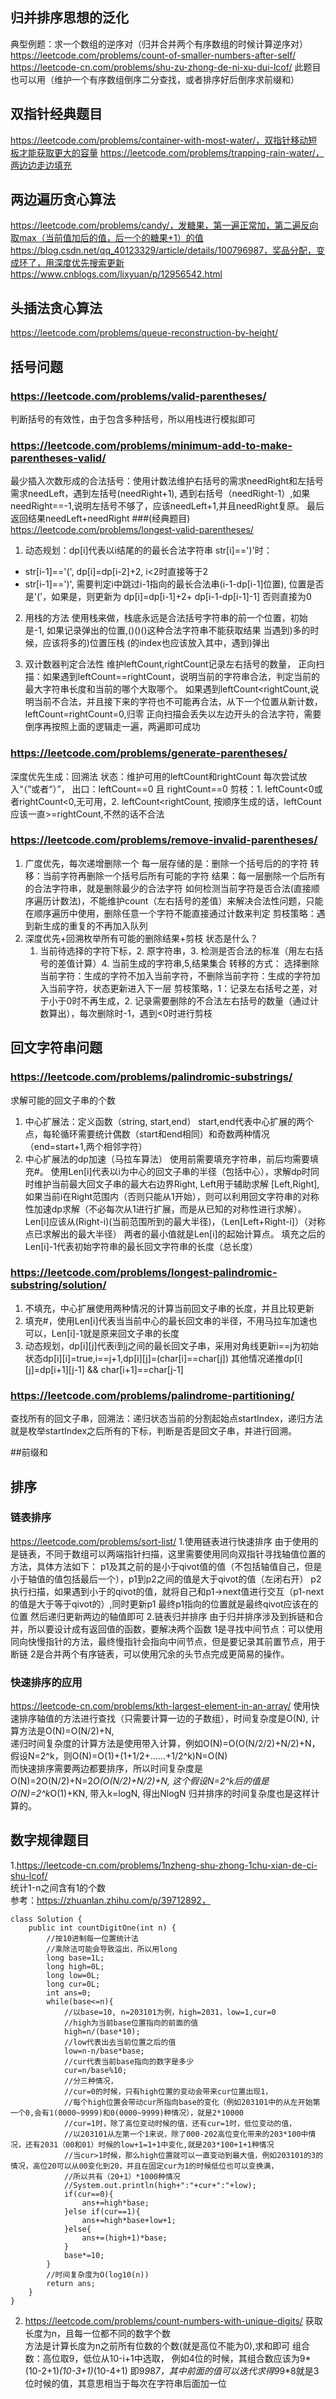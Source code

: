 ## 归并排序思想的泛化
典型例题：求一个数组的逆序对（归并合并两个有序数组的时候计算逆序对）
https://leetcode.com/problems/count-of-smaller-numbers-after-self/
https://leetcode-cn.com/problems/shu-zu-zhong-de-ni-xu-dui-lcof/
此题目也可以用（维护一个有序数组倒序二分查找，或者排序好后倒序求前缀和）
## 双指针经典题目
https://leetcode.com/problems/container-with-most-water/，双指针移动短板才能获取更大的容量
https://leetcode.com/problems/trapping-rain-water/，两边边走边填充

## 两边遍历贪心算法
https://leetcode.com/problems/candy/，发糖果，第一遍正常加，第二遍反向取max（当前值加后的值，后一个的糖果+1）的值
https://blog.csdn.net/qq_40123329/article/details/100796987，奖品分配，变成环了，用深度优先搜索更新
https://www.cnblogs.com/lixyuan/p/12956542.html

## 头插法贪心算法
https://leetcode.com/problems/queue-reconstruction-by-height/

## 括号问题
### https://leetcode.com/problems/valid-parentheses/
判断括号的有效性，由于包含多种括号，所以用栈进行模拟即可
### https://leetcode.com/problems/minimum-add-to-make-parentheses-valid/
最少插入次数形成的合法括号：使用计数法维护右括号的需求needRight和左括号需求needLeft，遇到左括号(needRight+1), 
遇到右括号（needRight-1）,如果needRight==-1,说明左括号不够了，应该needLeft+1,并且needRight复原。
最后返回结果needLeft+needRight
###(经典题目) https://leetcode.com/problems/longest-valid-parentheses/
1. 动态规划：dp[i]代表以i结尾的的最长合法字符串
str[i]==')'时：
* str[i-1]=='(', dp[i]=dp[i-2]+2, i<2时直接等于2
* str[i-1]==')', 需要判定i中跳过i-1指向的最长合法串(i-1-dp[i-1]位置),
    位置是否是'('，如果是，则更新为 dp[i]=dp[i-1]+2+ dp[i-1-dp[i-1]-1]
    否则直接为0
   
2. 用栈的方法 
   使用栈来做，栈底永远是合法括号字符串的前一个位置，初始是-1,
   如果记录弹出的位置,()()()这种合法字符串不能获取结果
   当遇到)多的时候，应该将多的)位置压栈
   (的index也应该放入其中，遇到)弹出

3. 双计数器判定合法性
   维护leftCount,rightCount记录左右括号的数量，
   正向扫描：如果遇到leftCount==rightCount，说明当前的字符串合法，判定当前的最大字符串长度和当前的哪个大取哪个。
   如果遇到leftCount<rightCount,说明当前不合法，并且接下来的字符也不可能再合法，从下一个位置从新计数，leftCount=rightCount=0,归零
   正向扫描会丢失以左边开头的合法字符，需要倒序再按照上面的逻辑走一遍，两遍即可成功
### https://leetcode.com/problems/generate-parentheses/
深度优先生成：回溯法
状态：维护可用的leftCount和rightCount
每次尝试放入“（”或者“）”，
出口：leftCount==0 且 rightCount==0
剪枝：1. leftCount<0或者rightCount<0,无可用，2. leftCount<rightCount, 按顺序生成的话，leftCount应该一直>=rightCount,不然的话不合法
### https://leetcode.com/problems/remove-invalid-parentheses/
1. 广度优先，每次递增删除一个
每一层存储的是：删除一个括号后的的字符
转移：当前字符再删除一个括号后所有可能的字符
结果：每一层删除一个后所有的合法字符串，就是删除最少的合法字符
如何检测当前字符是否合法(直接顺序遍历计数法)，不能维护count（左右括号的差值）来解决合法性问题，只能在顺序遍历中使用，删除任意一个字符不能直接通过计数来判定
剪枝策略：遇到新生成的重复的不再加入队列
2. 深度优先+回溯枚举所有可能的删除结果+剪枝
状态是什么？
    1. 当前待选择的字符下标，2. 原字符串，3. 检测是否合法的标准（用左右括号的差值计算）4. 当前生成的字符串,5,结果集合
转移的方式：
    选择删除当前字符：生成的字符不加入当前字符，不删除当前字符：生成的字符加入当前字符，状态更新进入下一层
剪枝策略，1：记录左右括号之差，对于小于0时不再生成，2. 记录需要删除的不合法左右括号的数量（通过计数算出），每次删除时-1，遇到<0时进行剪枝
## 回文字符串问题
### https://leetcode.com/problems/palindromic-substrings/
求解可能的回文子串的个数
1. 中心扩展法：定义函数（string, start,end）
start,end代表中心扩展的两个点，每轮循环需要统计偶数（start和end相同）和奇数两种情况（end=start+1,两个相邻字符）
2. 中心扩展法的dp加速（马拉车算法）
使用前需要填充字符串，前后均需要填充#。
使用Len[i]代表以i为中心的回文子串的半径（包括中心），求解dp时同时维护当前最大回文子串的最大右边界Right, Left用于辅助求解
[Left,Right], 如果当前i在Right范围内（否则只能从1开始），则可以利用回文字符串的对称性加速dp求解（不必每次从1进行扩展，而是从已知的对称性进行求解）。
Len[i]应该从(Right-i)(当前范围所到的最大半径)，（Len[Left+Right-i]）（对称点已求解出的最大半径）
两者的最小值就是Len[i]的起始计算点。
填充之后的Len[i]-1代表初始字符串的最长回文字符串的长度（总长度）
### https://leetcode.com/problems/longest-palindromic-substring/solution/
1. 不填充，中心扩展使用两种情况的计算当前回文子串的长度，并且比较更新
2. 填充#，使用Len[i]代表当当前中心的最长回文串的半径，不用马拉车加速也可以，Len[i]-1就是原来回文子串的长度
3. 动态规划，dp[i][j]代表i到j之间的最长回文子串，采用对角线更新i==j为初始状态dp[i][i]=true,i==j+1,dp[i][j]=(char[i]==char[j])
 其他情况递推dp[i][j]=dp[i+1][j-1] && char[i+1]==char[j-1]

### https://leetcode.com/problems/palindrome-partitioning/
查找所有的回文子串，回溯法：递归状态当前的分割起始点startIndex，递归方法就是枚举startIndex之后所有的下标，判断是否是回文子串，并进行回溯。

##前缀和

## 排序
### 链表排序
https://leetcode.com/problems/sort-list/
1.使用链表进行快速排序
由于使用的是链表，不同于数组可以两端指针扫描，这里需要使用同向双指针寻找轴值位置的方法，具体方法如下：
p1及其之前的是小于qivot值的值（不包括轴值自己，但是小于轴值的值包括最后一个），p1到p2之间的值是大于qivot的值（左闭右开）
p2执行扫描，如果遇到小于的qivot的值，就将自己和p1->next值进行交互（p1-next的值是大于等于qivot的）,同时更新p1
最终p1指向的位置就是最终qivot应该在的位置
然后递归更新两边的轴值即可
2.链表归并排序
由于归并排序涉及到拆链和合并，所以要设计成有返回值的函数，要解决两个函数
1是寻找中间节点：可以使用同向快慢指针的方法，最终慢指针会指向中间节点，但是要记录其前置节点，用于断链
2是合并两个有序链表，可以使用冗余的头节点完成更简易的操作。

### 快速排序的应用
https://leetcode-cn.com/problems/kth-largest-element-in-an-array/
使用快速排序轴值的方法进行查找（只需要计算一边的子数组），时间复杂度是O(N), 计算方法是O(N)=O(N/2)+N, <br/>
递归时间复杂度的计算方法是使用带入计算，例如O(N)=O(O(N/2/2)+N/2)+N，假设N=2^k，则O(N)=O(1)+(1+1/2+……+1/2^k)N=O(N)<br>
而快速排序需要两边都要排序，所以时间复杂度是O(N)=2O(N/2)+N=2*O(O(N/2)+N/2)+N, 这个假设N=2^k后的值是O(N)=2^k*O(1)+KN, 带入k=logN, 得出NlogN
归并排序的时间复杂度也是这样计算的。


## 数字规律题目
1.https://leetcode-cn.com/problems/1nzheng-shu-zhong-1chu-xian-de-ci-shu-lcof/ <br>
统计1-n之间含有1的个数<br/>
参考：https://zhuanlan.zhihu.com/p/39712892，<br/>
```
class Solution {
    public int countDigitOne(int n) {
        //按10进制每一位置统计法
        //乘除法可能会导致溢出，所以用long
        long base=1L;
        long high=0L;
        long low=0L;
        long cur=0L;
        int ans=0;
        while(base<=n){
            //以base=10, n=203101为例，high=2031，low=1,cur=0
            //high为当前base位置指向的前面的值
            high=n/(base*10);
            //low代表出去当前位置之后的值
            low=n-n/base*base;
            //cur代表当前base指向的数字是多少
            cur=n/base%10;
            //分三种情况，
            //cur=0的时候，只有high位置的变动会带来cur位置出现1，
			//每个high位置会带动cur所指向base的变化（例如203101中的从左开始第一个0,会有1(0000~9999)和0(0000~9999)种情况），就是2*10000
			//cur=1时，除了高位变动时候的值，还有cur=1时，低位变动的值，
			//以203101从左第一个1来说，除了000-202高位变化带来的203*100中情况，还有2031（00和01）时候的low+1=1+1中变化,就是203*100+1+1种情况
			//当cur>1时候，那么high位置就可以一直变动到最大值，例如203101的3的情况，高位20可以从00变化到20，并且在固定cur为1的时候低位也可以变换满，
			//所以共有（20+1）*1000种情况
            //System.out.println(high+":"+cur+":"+low);
            if(cur==0){
                ans+=high*base;
            }else if(cur==1){
				ans+=high*base+low+1;
			}else{
				ans+=(high+1)*base;
			}
            base*=10;
        }
		//时间复杂度为O(log10(n))
		return ans;
    }
}
```
2. https://leetcode.com/problems/count-numbers-with-unique-digits/
获取长度为n，且每一位都不同的数字个数<br/>
方法是计算长度为n之前所有位数的个数(就是高位不能为0),求和即可
组合数：高位取9，低位从10-i+1中选取， 例如4位的时候，其组合数应该为9*(10-2+1)*(10-3+1)*(10-4+1)
即9*9*8*7，其中前面的值可以迭代求得9*9*8就是3位时候的值，其意思相当于每次在字符串后面加一位
